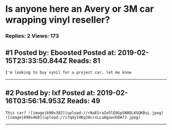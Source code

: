 # Is anyone here an Avery or 3M car wrapping vinyl reseller?

### Replies: 2 Views: 173

## \#1 Posted by: Eboosted Posted at: 2019-02-15T23:33:50.844Z Reads: 81

```
I'm looking to buy vynil for a project car, let me know
```

---
## \#2 Posted by: Ixf Posted at: 2019-02-16T03:56:14.953Z Reads: 49

```
This car? ![image|690x382](upload://rNaESraIe5lE0GpSN8OL6SQKBsL.jpeg) 
![image|690x460](upload://i7qdylHKqJ8crxLLuAgavnhDA7J.jpeg)
```

---
